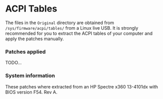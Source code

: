 # ACPI Tables

The files in the `Original` directory are obtained from `/sys/firmware/acpi/tables/` from a Linux live USB. 
It is strongly recommended for you to extract the ACPI tables of your computer and apply the patches manually.

### Patches applied

TODO...

### System information

These patches where extracted from an HP Spectre x360 13-4101dx with BIOS version F54. Rev A.
